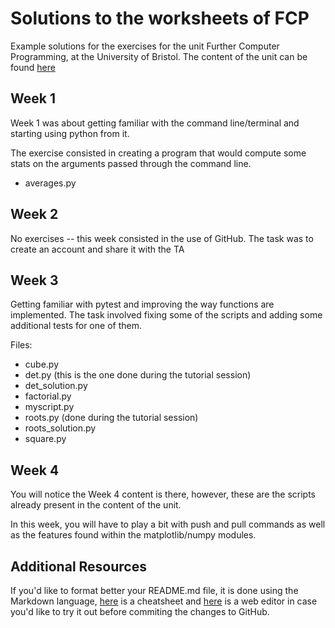 # Solutions to the worksheets of FCP
Example solutions for the exercises for the unit Further Computer Programming, at the University of Bristol. The content of the unit can be found [here](https://engmaths.github.io/emat10006/)

## Week 1
Week 1 was about getting familiar with the command line/terminal and starting using python from it.

The exercise consisted in creating a program that would compute some stats on the arguments passed through the command line.

- averages.py

## Week 2
No exercises -- this week consisted in the use of GitHub. The task was to create an account and share it with the TA

## Week 3
Getting familiar with pytest and improving the way functions are implemented. The task involved fixing some of the scripts and adding some additional tests for one of them.

Files:
- cube.py
- det.py (this is the one done during the tutorial session)
- det_solution.py
- factorial.py
- myscript.py
- roots.py (done during the tutorial session)
- roots_solution.py
- square.py

## Week 4
You will notice the Week 4 content is there, however, these are the scripts already present in the content of the unit.

In this week, you will have to play a bit with push and pull commands as well as the features found within the matplotlib/numpy modules.

## Additional Resources
If you'd like to format better your README.md file, it is done using the Markdown language, [here](https://www.markdownguide.org/cheat-sheet/) is a cheatsheet and [here](https://stackedit.io/) is a web editor in case you'd like to try it out before commiting the changes to GitHub.